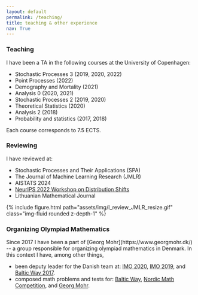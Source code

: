```yaml
---
layout: default
permalink: /teaching/
title: teaching & other experience
nav: True
---
```


<h3 id="Teaching">Teaching</h3>
I have been a TA in the following courses at the University of Copenhagen:
<ul>
  <li>Stochastic Processes 3 (2019, 2020, 2022)</li>
  <li>Point Processes (2022)</li>
  <li>Demography and Mortality (2021)</li>
  <li>Analysis 0 (2020, 2021)</li>
  <li>Stochastic Processes 2 (2019, 2020)</li>
  <li>Theoretical Statistics (2020)</li>
  <li>Analysis 2 (2018)</li>
  <li>Probability and statistics (2017, 2018)</li>
</ul>
Each course corresponds to 7.5 ECTS.

<h3 id="Reviewing">Reviewing</h3>
I have reviewed at:
<div class="row mt-3">
    <div class="col-mm mt-0 mt-md-0">
      <ul>
        <li>
          Stochastic Processes and Their Applications (SPA)
        </li>
        <li>
          The Journal of Machine Learning Research (JMLR)
        </li>
        <li>
          AISTATS 2024
        </li>
        <li><a href="https://sites.google.com/view/distshift2022">NeurIPS 2022 Workshop on Distribution Shifts</a></li>
        <li>Lithuanian Mathematical Journal</li>
      </ul>
    </div>
    <div class="col-sm mt-0 mt-md-0">
        {% include figure.html path="assets/img/I_review_JMLR_resize.gif" class="img-fluid rounded z-depth-1" %}
    </div>
</div>



<h3 id="Organizing Olympiad Mathematics">Organizing Olympiad Mathematics</h3>
Since 2017 I have been a part of [Georg Mohr](https://www.georgmohr.dk/)
-- a group responsible for organizing olympiad mathematics in Denmark.
In this context I have, among other things, 
<ul>
    <li> 
    been deputy leader for the Danish team at:
    <a href="https://www.imo-official.org/year_info.aspx?year=2020">IMO 2020</a>,
    <a href="https://www.imo-official.org/year_info.aspx?year=2019">IMO 2019</a>,
    and
    <a href="http://www.balticway17.dk/index.html/">Baltic Way 2017</a>.
    </li>
    <li>composed math problems and tests for:
        <a href="http://www.math.olympiaadid.ut.ee/eng/html/index.php?id=bw">Baltic Way</a>,
        <a href="https://www.georgmohr.dk/nmcperm/probl/">Nordic Math Competition</a>,
        and
        <a href="https://www.georgmohr.dk/gmopg/">Georg Mohr</a>.
    </li>
</ul>




